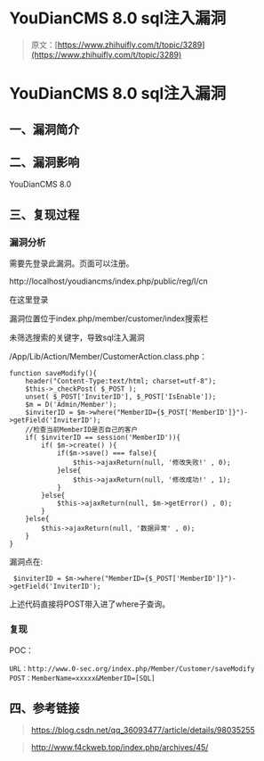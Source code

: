 # YouDianCMS 8.0 sql注入漏洞

> 原文：[https://www.zhihuifly.com/t/topic/3289](https://www.zhihuifly.com/t/topic/3289)

# YouDianCMS 8.0 sql注入漏洞

## 一、漏洞简介

## 二、漏洞影响

YouDianCMS 8.0

## 三、复现过程

### 漏洞分析

需要先登录此漏洞。页面可以注册。

http://localhost/youdiancms/index.php/public/reg/l/cn

在这里登录

漏洞位置位于index.php/member/customer/index搜索栏

未筛选搜索的关键字，导致sql注入漏洞

/App/Lib/Action/Member/CustomerAction.class.php：

```
function saveModify(){
    header("Content-Type:text/html; charset=utf-8");
    $this->_checkPost( $_POST );
    unset( $_POST['InviterID'], $_POST['IsEnable']);
    $m = D('Admin/Member');
    $inviterID = $m->where("MemberID={$_POST['MemberID']}")->getField('InviterID');
    //检查当前MemberID是否自己的客户
    if( $inviterID == session('MemberID')){
        if( $m->create() ){
            if($m->save() === false){
                $this->ajaxReturn(null, '修改失败!' , 0);
            }else{
                $this->ajaxReturn(null, '修改成功!' , 1);
            }
        }else{
            $this->ajaxReturn(null, $m->getError() , 0);
        }
    }else{
        $this->ajaxReturn(null, '数据异常' , 0);
    }
} 
```

漏洞点在:

```
 $inviterID = $m->where("MemberID={$_POST['MemberID']}")->getField('InviterID'); 
```

上述代码直接将POST带入进了where子查询。

### 复现

POC：

```
URL：http://www.0-sec.org/index.php/Member/Customer/saveModify
POST：MemberName=xxxxx&MemberID=[SQL] 
```

## 四、参考链接

> https://blog.csdn.net/qq_36093477/article/details/98035255

> http://www.f4ckweb.top/index.php/archives/45/